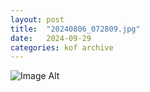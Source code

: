 ```yaml
---
layout:	post
title:	"20240806_072809.jpg"
date:	2024-09-29
categories:	kof archive
---
```


![Image Alt](https://k0f.github.io/assets/20240806_072809.jpg)